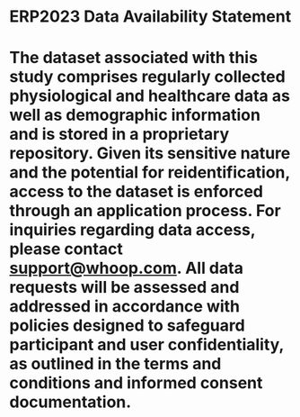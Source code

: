 # ERP2023 Data Availability Statement
# The dataset associated with this study comprises regularly collected physiological and healthcare data as well as demographic information and is stored in a proprietary repository. Given its sensitive nature and the potential for reidentification, access to the dataset is enforced through an application process. For inquiries regarding data access, please contact support@whoop.com. All data requests will be assessed and addressed in accordance with policies designed to safeguard participant and user confidentiality, as outlined in the terms and conditions and informed consent documentation.
